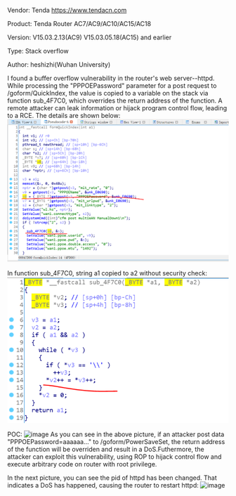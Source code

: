 Vendor: Tenda https://www.tendacn.com

Product: Tenda Router AC7/AC9/AC10/AC15/AC18

Version: V15.03.2.13(AC9)  V15.03.05.18(AC15) and earlier

Type: Stack overflow

Author: heshizhi(Wuhan University)

I found a buffer overflow vulnerability in the router's web server--httpd. While processing the "PPPOEPassword" parameter for a post request to /goform/QuickIndex, the value is copied to a variable on the stack via function sub_4F7C0, which overrides the return address of the function. A remote attacker can leak information or hijack program control flow, leading to a RCE.
The details are shown below: 
![image](https://github.com/pwnninja/tenda/blob/main/images/formQuickIndexStackoverflow1.PNG)

In function sub_4F7C0, string a1 copied to a2 without security check:
![image](https://github.com/pwnninja/tenda/blob/main/images/formQuickIndexStackoverflow2.PNG)

POC:
![image](https://github.com/pwnninja/tenda/blob/main/images/formPowerSaveSetStackoverflow3.png)
As you can see in the above picture, if an attacker post data "PPPOEPassword=aaaaaa..." to /goform/PowerSaveSet, the return address of the function will be overriden and result in a DoS.Futhermore, the attacker can exploit this vulnerability, using ROP to hijack control flow and execute arbitrary code on router with root privilege.

In the next picture, you can see the pid of httpd has been changed. That indicates a DoS has happened, causing the router to restart httpd:
![image](https://github.com/pwnninja/tenda/blob/main/images/formPowerSaveSetStackoverflow4.png)
